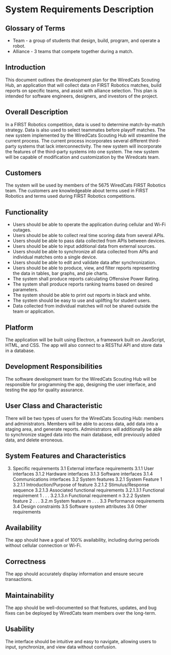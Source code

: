 # System Requirements Description

## Glossary of Terms

- Team - a group of students that design, build, program, and operate a robot.
- Alliance - 3 teams that compete together during a match.

## Introduction

This document outlines the development plan for the WiredCats Scouting Hub, an application that will collect data on FIRST Robotics matches, build reports on specific teams, and assist with alliance selection. This plan is intended for software engineers, designers, and investors of the project.

## Overall Description

In a FIRST Robotics competition, data is used to determine match-by-match strategy. Data is also used to select teammates before playoff matches. The new system implemented by the WiredCats Scouting Hub will streamline the current process. The current process incorporates several different third-party systems that lack interconnectivity. The new system will incorporate the features of the third-party systems into one system. The new system will be capable of modification and customization by the Wiredcats team.


## Customers

The system will be used by members of the 5675 WiredCats FIRST Robotics team. The customers are knowledgeable about terms used in FIRST Robotics and terms used during FIRST Robotics competitions.

## Functionality

- Users should be able to operate the application during cellular and Wi-Fi outages.
- Users should be able to collect real time scoring data from several APIs.
- Users should be able to pass data collected from APIs between devices.
- Users should be able to input additional data from external sources.
- Users should be able to synchronize all data collected from APIs and individual matches onto a single device.
- Users should be able to edit and validate data after synchronization.
- Users should be able to produce, view, and filter reports representing the data in tables, bar graphs, and pie charts.
- The system shall produce reports calculating Offensive Power Rating.
- The system shall produce reports ranking teams based on desired parameters.
- The system should be able to print out reports in black and white.
- The system should be easy to use and uplifting for student users. 
- Data collected from individual matches will not be shared outside the team or application.

## Platform

The application will be built using Electron, a framework built on JavaScript, HTML, and CSS. The app will also connect to a RESTful API and store data in a database.

## Development Responsibilities

The software development team for the WiredCats Scouting Hub will be responsible for programming the app, designing the user interface, and testing the app for quality assurance.

## User Class and Characteristic

There will be two types of users for the WiredCats Scouting Hub: members and administrators. Members will be able to access data, add data into a staging area, and generate reports. Administrators will additionally be able to synchronize staged data into the main database, edit previously added data, and delete erroneous.

## System Features and Characteristics

3. Specific requirements
  3.1 External interface requirements
    3.1.1 User interfaces
    3.1.2 Hardware interfaces
    3.1.3 Software interfaces
    3.1.4 Communications interfaces
  3.2 System features
    3.2.1 System Feature 1
      3.2.1.1 Introduction/Purpose of feature
      3.2.1.2 Stimulus/Response sequence
      3.2.1.3 Associated functional requirements
        3.2.1.3.1 Functional requirement 1
        .
        .
        .
        3.2.1.3.n Functional requirement n
    3.2.2 System feature 2
    .
    .
    .
    3.2.m System feature m
    .
    .
    .
  3.3 Performance requirements
  3.4 Design constraints
  3.5 Software system attributes
  3.6 Other requirements

## Availability

The app should have a goal of 100% availability, including during periods without cellular connection or Wi-Fi.

## Correctness

The app should accurately display information and ensure secure transactions.

## Maintainability

The app should be well-documented so that features, updates, and bug fixes can be deployed by WiredCats team members over the long-term.

## Usability

The interface should be intuitive and easy to navigate, allowing users to input, synchronize, and view data without confusion.
